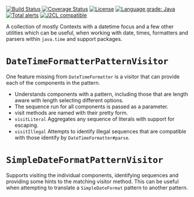 [![Build Status](https://github.com/mP1/walkingkooka-datetime/actions/workflows/build.yaml/badge.svg)](https://github.com/mP1/walkingkooka-datetime/actions/workflows/build.yaml/badge.svg)
[![Coverage Status](https://coveralls.io/repos/github/mP1/walkingkooka-datetime/badge.svg?branch=master)](https://coveralls.io/github/mP1/walkingkooka-datetime?branch=master)
[![License](https://img.shields.io/badge/License-Apache%202.0-blue.svg)](https://opensource.org/licenses/Apache-2.0)
[![Language grade: Java](https://img.shields.io/lgtm/grade/java/g/mP1/walkingkooka-datetime.svg?logo=lgtm&logoWidth=18)](https://lgtm.com/projects/g/mP1/walkingkooka-datetime/context:java)
[![Total alerts](https://img.shields.io/lgtm/alerts/g/mP1/walkingkooka-datetime.svg?logo=lgtm&logoWidth=18)](https://lgtm.com/projects/g/mP1/walkingkooka-datetime/alerts/)
[![J2CL compatible](https://img.shields.io/badge/J2CL-compatible-brightgreen.svg)](https://github.com/mP1/j2cl-central)



A collection of mostly Contexts with a datetime focus and a few other utilities which can be useful, when working with
date, times, formatters and parsers within `java.time` and support packages.



# `DateTimeFormatterPatternVisitor`

One feature missing from `DateTimeFormatter` is a visitor that can provide each of the components in the pattern.

- Understands components with a pattern, including those that are length aware with length selecting different options.
- The sequence run for all components is passed as a parameter.
- visit methods are named with their pretty form.
- `visitLiteral` Aggregates any sequence of literals with support for escaping.
- `visitIllegal` Attempts to identify illegal sequences that are compatible with those identify by `DateTimeFormatter#parse`.



# `SimpleDateFormatPatternVisitor`

Supports visiting the individual components, identifying sequences and providing some hints to the matching visitor method.
This can be useful when attempting to translate a `SimpleDateFormat` pattern to another pattern. 




